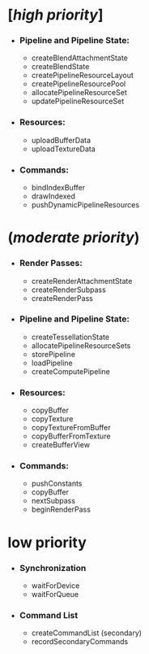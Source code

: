 # [***high priority***]

- ### Pipeline and Pipeline State:
    - createBlendAttachmentState
    - createBlendState
    - createPipelineResourceLayout
    - createPipelineResourcePool
    - allocatePipelineResourceSet
    - updatePipelineResourceSet

- ### Resources:
    - uploadBufferData
    - uploadTextureData

- ### Commands:
    - bindIndexBuffer
    - drawIndexed
    - pushDynamicPipelineResources

# (*moderate priority*)
- ### Render Passes:
    - createRenderAttachmentState
    - createRenderSubpass
    - createRenderPass

- ### Pipeline and Pipeline State:
    - createTessellationState
    - allocatePipelineResourceSets
    - storePipeline
    - loadPipeline
    - createComputePipeline

- ### Resources:
    - copyBuffer
    - copyTexture
    - copyTextureFromBuffer
    - copyBufferFromTexture
    - createBufferView

- ### Commands:
    - pushConstants
    - copyBuffer
    - nextSubpass
    - beginRenderPass 

# low priority

- ### Synchronization
    - waitForDevice
    - waitForQueue

- ### Command List
    - createCommandList (secondary)
    - recordSecondaryCommands
